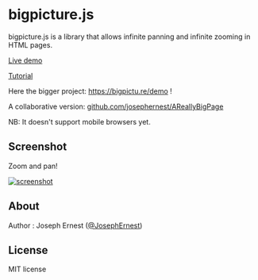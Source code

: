 bigpicture.js
=============

bigpicture.js is a library that allows infinite panning and infinite zooming in HTML pages. 
 
[Live demo](https://josephernest.github.io/bigpicture.js/index.html)

[Tutorial](https://josephernest.github.io/bigpicture.js/bigpicture-tutorial.html)

Here the bigger project: https://bigpictu.re/demo !

A collaborative version: [github.com/josephernest/AReallyBigPage](http://github.com/josephernest/AReallyBigPage)

NB: It doesn't support mobile browsers yet.

Screenshot
----

Zoom and pan!

[![screenshot](https://gget.it/rm8b9h2o/3.jpg)](http://www.bigpictu.re/demo)

About
----

Author : Joseph Ernest ([@JosephErnest](https:/twitter.com/JosephErnest))

License
----
MIT license
